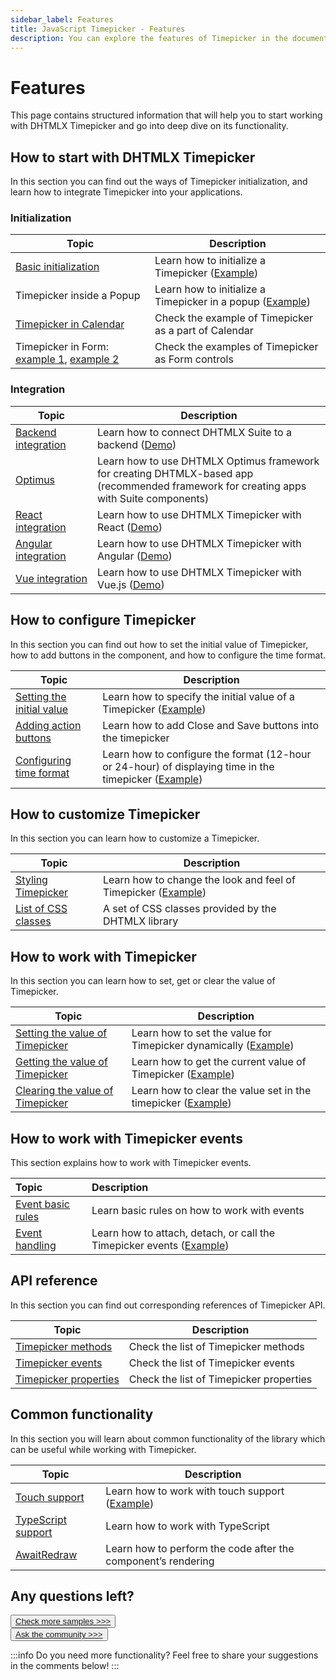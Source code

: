 ```yaml
---
sidebar_label: Features
title: JavaScript Timepicker - Features 
description: You can explore the features of Timepicker in the documentation of the DHTMLX JavaScript UI library. Browse developer guides and API reference, try out code examples and live demos, and download a free 30-day evaluation version of DHTMLX Suite.
---
```


# Features

This page contains structured information that will help you to start working with DHTMLX Timepicker and go into deep dive on its functionality.

## How to start with DHTMLX Timepicker

In this section you can find out the ways of Timepicker initialization, and learn how to integrate Timepicker into your applications.

### Initialization

| Topic                                                                                                                  | Description                                                                                      |
| ---------------------------------------------------------------------------------------------------------------------- | ------------------------------------------------------------------------------------------------ |
| [Basic initialization](../initialization/)                                                                             | Learn how to initialize a Timepicker ([Example](https://snippet.dhtmlx.com/3d5u4cxx))            |
| Timepicker inside a Popup                                                                                                | Learn how to initialize a Timepicker in a popup ([Example](https://snippet.dhtmlx.com/7x6hlbqx)) |
| [Timepicker in Calendar](https://snippet.dhtmlx.com/jkbfb202)                                                          | Check the example of Timepicker as a part of Calendar                                            |
| Timepicker in Form: [example 1](https://snippet.dhtmlx.com/4k3o8p7b), [example 2](https://snippet.dhtmlx.com/ikyyekxq) | Check the examples of Timepicker as Form controls                                                |


### Integration

| Topic                                                   | Description                                                                                                                                  |
| ------------------------------------------------------- | -------------------------------------------------------------------------------------------------------------------------------------------- |
| [Backend integration](integration/suite_and_backend.md) | Learn how to connect DHTMLX Suite to a backend  ([Demo](https://github.com/DHTMLX/nodejs-suite-demo))                                        |
| [Optimus](optimus_guides.md)                            | Learn how to use DHTMLX Optimus framework for creating  DHTMLX-based app <br>(recommended framework for creating apps with Suite components) |
| [React integration](integration/suite_and_react.md)     | Learn how to use DHTMLX Timepicker with React ([Demo](https://github.com/DHTMLX/react-widgets))                                              |
| [Angular integration](integration/suite_and_angular.md) | Learn how to use DHTMLX Timepicker with Angular ([Demo](https://github.com/DHTMLX/angular-suite-demo))                                       |
| [Vue integration](integration/suite_and_vue.md)         | Learn how to use DHTMLX Timepicker with Vue.js ([Demo](https://github.com/DHTMLX/vue-suite-demo))                                            |

## How to configure Timepicker

In this section you can find out how to set the initial value of Timepicker, how to add buttons in the component, and how to configure the time format.

| Topic                                                        | Description                                                                                                                                  |
| ------------------------------------------------------------ | -------------------------------------------------------------------------------------------------------------------------------------------- |
| [Setting the initial value](../configuration/#initial-value) | Learn how to specify the initial value of a Timepicker ([Example](https://snippet.dhtmlx.com/3d5u4cxx))                                      |
| [Adding action buttons](../configuration/#actions-buttons)   | Learn how to add Close and Save buttons into the timepicker                                                                                  |
| [Configuring time format](../configuration/#time-format)     | Learn how to configure the format (12-hour or 24-hour) of displaying time in the timepicker ([Example](https://snippet.dhtmlx.com/u9ge1a4z)) |


## How to customize Timepicker

In this section you can learn how to customize a Timepicker.

| Topic                                   | Description                                                                                          |
| --------------------------------------- | ---------------------------------------------------------------------------------------------------- |
| [Styling Timepicker](../customization/) | Learn how to change the look and feel of Timepicker ([Example](https://snippet.dhtmlx.com/n4xfu4e9)) |
| [List of CSS classes](../../helpers/base_elements/) | A set of CSS classes provided by the DHTMLX library                                               |


## How to work with Timepicker

In this section you can learn how to set, get or clear the value of Timepicker.

| Topic                                                               | Description                                                                                             |
| ------------------------------------------------------------------- | ------------------------------------------------------------------------------------------------------- |
| [Setting the value of Timepicker](../usage/#setting-value)          | Learn how to set the value for Timepicker dynamically  ([Example](https://snippet.dhtmlx.com/6r8lkhbg)) |
| [Getting the value of Timepicker](../usage/#getting-value)          | Learn how to get the current value of Timepicker ([Example](https://snippet.dhtmlx.com/k4atpgnd))       |
| [Clearing the value of Timepicker](../api/timepicker_clear_method/) | Learn how to clear the value set in the timepicker ([Example](https://snippet.dhtmlx.com/xiazmc27))     |

## How to work with Timepicker events

This section explains how to work with Timepicker events.

| Topic                                       | Description                                                                                            |
| :------------------------------------------ | :----------------------------------------------------------------------------------------------------- |
| [Event basic rules](guides/events_guide.md) | Learn basic rules on how to work with events                                                           |
| [Event handling](../handling_events/)        | Learn how to attach, detach, or call the Timepicker events ([Example](https://snippet.dhtmlx.com/5ccptwy7)) |

## API reference

In this section you can find out corresponding references of Timepicker API.

| Topic                                                          | Description                             |
| -------------------------------------------------------------- | --------------------------------------- |
| [Timepicker methods](../../category/timepicker-methods/)       | Check the list of Timepicker methods    |
| [Timepicker events](../../category/timepicker-events/)         | Check the list of Timepicker events     |
| [Timepicker properties](../../category/timepicker-properties/) | Check the list of Timepicker properties |

## Common functionality

In this section you will learn about common functionality of the library which can be useful while working with Timepicker.

| Topic                                                         | Description                                                                           |
| ------------------------------------------------------------- | ------------------------------------------------------------------------------------- |
| [Touch support](../../common_features/touch_support/)         | Learn how to work with touch support ([Example](https://snippet.dhtmlx.com/q3cu6x1a)) |
| [TypeScript support](../../common_features/using_typescript/) | Learn how to work with TypeScript                                                     |
| [AwaitRedraw](../../helpers/await_redraw/)                    | Learn how to perform the code after the component’s rendering                         |

## Any questions left?

<button class="support_btn"><a href="https://snippet.dhtmlx.com/all?tag=timepicker">Check more samples >>></a> </button>
<br>
<button class="support_btn"><a href="https://forum.dhtmlx.com/c/suite/suite7/">Ask the community >>></a> </button>

:::info
Do you need more functionality? Feel free to share your suggestions in the comments below!
:::